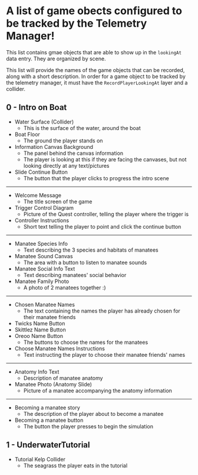 # A list of game obects configured to be tracked by the Telemetry Manager!
This list contains gmae objects that are able to show up in the `lookingAt` data entry. They are organized by scene.

This list will provide the names of the game objects that can be recorded, along with a short description. In order for a game object to be
tracked by the telemetry manager, it must have the `RecordPlayerLookingAt` layer and a collider.

## 0 - Intro on Boat
- Water Surface (Collider)
  - This is the surface of the water, around the boat
- Boat Floor
  - The ground the player stands on
- Information Canvas Background
  - The panel behind the canvas information
  - The player is looking at this if they are facing the canvases, but not looking
  directly at any text/pictures
- Slide Continue Button
  - The button that the player clicks to progress the intro scene

-----
- Welcome Message
  - The title screen of the game
- Trigger Control Diagram
  - Picture of the Quest controller, telling the player where the trigger is
- Controller Instructions
  - Short text telling the player to point and click the continue button

-----
- Manatee Species Info
  - Text describing the 3 species and habitats of manatees
- Manatee Sound Canvas
  - The area with a button to listen to manatee sounds
- Manatee Social Info Text
  - Text describing manatees' social behavior
- Manatee Family Photo
  - A photo of 2 manatees together :)

-----
- Chosen Manatee Names
  - The text containing the names the player has already chosen for their manatee friends
- Twicks Name Button
- Skittlez Name Button
- Oreoo Name Button
  - The buttons to choose the names for the manatees
- Choose Manatee Names Instructions
  - Text instructing the player to choose their manatee friends' names

-----
- Anatomy Info Text
  - Description of manatee anatomy
- Manatee Photo (Anatomy Slide)
  - Picture of a manatee accompanying the anatomy information

-----
- Becoming a manatee story
  - The description of the player about to become a manatee
- Becoming a manatee button
  - The button the player presses to begin the simulation

## 1 - UnderwaterTutorial
- Tutorial Kelp Collider
  - The seagrass the player eats in the tutorial
